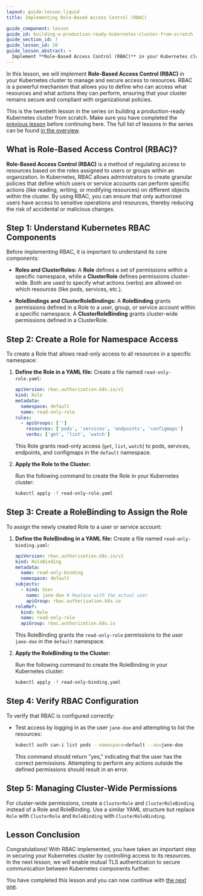 ```yaml
---
layout: guide-lesson.liquid
title: Implementing Role-Based Access Control (RBAC)

guide_component: lesson
guide_id: building-a-production-ready-kubernetes-cluster-from-scratch
guide_section_id: 7
guide_lesson_id: 20
guide_lesson_abstract: >
  Implement **Role-Based Access Control (RBAC)** in your Kubernetes cluster to manage and secure access to resources.
---
```


In this lesson, we will implement **Role-Based Access Control (RBAC)** in your Kubernetes cluster to manage and secure
access to resources. RBAC is a powerful mechanism that allows you to define who can access what resources and what
actions they can perform, ensuring that your cluster remains secure and compliant with organizational policies.

This is the twentieth lesson in the series on building a production-ready Kubernetes cluster from scratch. Make sure you
have completed the [previous lesson](/building-a-production-ready-kubernetes-cluster-from-scratch/lesson-19) before
continuing here. The full list of lessons in the series can be found
[in the overview](/building-a-production-ready-kubernetes-cluster-from-scratch).

## What is Role-Based Access Control (RBAC)?

**Role-Based Access Control (RBAC)** is a method of regulating access to resources based on the roles assigned to users
or groups within an organization. In Kubernetes, RBAC allows administrators to create granular policies that define
which users or service accounts can perform specific actions (like reading, writing, or modifying resources) on
different objects within the cluster. By using RBAC, you can ensure that only authorized users have access to sensitive
operations and resources, thereby reducing the risk of accidental or malicious changes.

## Step 1: Understand Kubernetes RBAC Components

Before implementing RBAC, it is important to understand its core components:

- **Roles and ClusterRoles:** A **Role** defines a set of permissions within a specific namespace, while a
  **ClusterRole** defines permissions cluster-wide. Both are used to specify what actions (verbs) are allowed on which
  resources (like pods, services, etc.).

- **RoleBindings and ClusterRoleBindings:** A **RoleBinding** grants permissions defined in a Role to a user, group, or
  service account within a specific namespace. A **ClusterRoleBinding** grants cluster-wide permissions defined in a
  ClusterRole.

## Step 2: Create a Role for Namespace Access

To create a Role that allows read-only access to all resources in a specific namespace:

1. **Define the Role in a YAML file:** Create a file named `read-only-role.yaml`:

   ```yaml
   apiVersion: rbac.authorization.k8s.io/v1
   kind: Role
   metadata:
     namespace: default
     name: read-only-role
   rules:
     - apiGroups: ['']
       resources: ['pods', 'services', 'endpoints', 'configmaps']
       verbs: ['get', 'list', 'watch']
   ```

   This Role grants read-only access (`get`, `list`, `watch`) to pods, services, endpoints, and configmaps in the
   `default` namespace.

2. **Apply the Role to the Cluster:**

   Run the following command to create the Role in your Kubernetes cluster:

   ```bash
   kubectl apply -f read-only-role.yaml
   ```

## Step 3: Create a RoleBinding to Assign the Role

To assign the newly created Role to a user or service account:

1. **Define the RoleBinding in a YAML file:** Create a file named `read-only-binding.yaml`:

   ```yaml
   apiVersion: rbac.authorization.k8s.io/v1
   kind: RoleBinding
   metadata:
     name: read-only-binding
     namespace: default
   subjects:
     - kind: User
       name: jane-doe # Replace with the actual user
       apiGroup: rbac.authorization.k8s.io
   roleRef:
     kind: Role
     name: read-only-role
     apiGroup: rbac.authorization.k8s.io
   ```

   This RoleBinding grants the `read-only-role` permissions to the user `jane-doe` in the `default` namespace.

2. **Apply the RoleBinding to the Cluster:**

   Run the following command to create the RoleBinding in your Kubernetes cluster:

   ```bash
   kubectl apply -f read-only-binding.yaml
   ```

## Step 4: Verify RBAC Configuration

To verify that RBAC is configured correctly:

- Test access by logging in as the user `jane-doe` and attempting to list the resources:

  ```bash
  kubectl auth can-i list pods --namespace=default --as=jane-doe
  ```

  This command should return "yes," indicating that the user has the correct permissions. Attempting to perform any
  actions outside the defined permissions should result in an error.

## Step 5: Managing Cluster-Wide Permissions

For cluster-wide permissions, create a `ClusterRole` and `ClusterRoleBinding` instead of a Role and RoleBinding. Use a
similar YAML structure but replace `Role` with `ClusterRole` and `RoleBinding` with `ClusterRoleBinding`.

## Lesson Conclusion

Congratulations! With RBAC implemented, you have taken an important step in securing your Kubernetes cluster by
controlling access to its resources. In the next lesson, we will enable mutual TLS authentication to secure
communication between Kubernetes components further.

You have completed this lesson and you can now continue with
[the next one](/building-a-production-ready-kubernetes-cluster-from-scratch/lesson-21).
